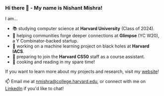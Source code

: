 ### Hi there 👋 - My name is Nishant Mishra!

I am...
- 📚 studying computer science at **Harvard University** (Class of 2024).
- 🌱 helping communities forge deeper connections at **Glimpse** (YC W20), a Y Combinator-backed startup.
- 🌌 working on a machine learning project on black holes at **Harvard IACS**.
- 🏫 preparing to join the **Harvard CS50** staff as a course assistant.
- 🎉 cooking and reading in my spare time!

If you want to learn more about my projects and research, visit my [website](https://nmishra459.github.io/)!

📫 Email me at nmishra@college.harvard.edu, or connect with me on [LinkedIn](https://www.linkedin.com/in/nmishra2024/) if you'd like to chat!
